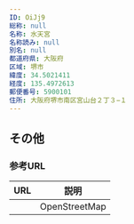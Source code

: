 ```yaml
---
ID: OiJj9
総称: null
名称: 水天宮
名称読み: null
別名: null
都道府県: 大阪府
区域: 堺市
緯度: 34.5021411
経度: 135.4972613
郵便番号: 5900101
住所: 大阪府堺市南区宮山台２丁３−１
---
```


## その他

### 参考URL

| URL | 説明          |
| --- | ------------- |
|     | OpenStreetMap |
